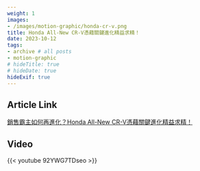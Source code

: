 ```yaml
---
weight: 1
images:
- /images/motion-graphic/honda-cr-v.png
title: Honda All-New CR-V憑藉關鍵進化精益求精！
date: 2023-10-12
tags:
- archive # all posts
- motion-graphic
# hideTitle: true
# hideDate: true
hideExif: true
---
```


## Article Link

[銷售霸主如何再進化？Honda All-New CR-V憑藉關鍵進化精益求精！](https://www.thenewslens.com/article/193051)

## Video

{{< youtube 92YWG7TDseo >}}
